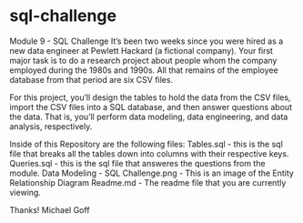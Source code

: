 # sql-challenge
Module 9 - SQL Challenge
It’s been two weeks since you were hired as a new data engineer at Pewlett Hackard (a fictional company). Your first major task is to do a research project about people whom the company employed during the 1980s and 1990s. All that remains of the employee database from that period are six CSV files.

For this project, you’ll design the tables to hold the data from the CSV files, import the CSV files into a SQL database, and then answer questions about the data. That is, you’ll perform data modeling, data engineering, and data analysis, respectively.

Inside of this Repository are the following files:
Tables.sql - this is the sql file that breaks all the tables down into columns with their respective keys.
Queries.sql - this is the sql file that answeres the questions from the module.
Data Modeling - SQL Challenge.png - This is an image of the Entity Relationship Diagram
Readme.md - The readme file that you are currently viewing.

Thanks!
Michael Goff

